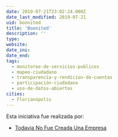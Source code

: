 ```yaml
---
date: 2019-07-21T23:02:24.000Z
date_last_modified: 2019-07-21
uid: boonited
title: 'Boonited'
description: ''
type: 
website: 
date_ini: 
date_end: 
tags:
  - monitoreo-de-servicios-publicos
  - mapeo-ciudadano
  - transparencia-y-rendicion-de-cuentas
  - participación-ciudadana
  - uso-de-datos-abiertos
cities: 
  - Florianópolis
---
```


Esta iniciativa fue realizada por:

- [Todavia No Fue Creada Una Empresa](/organizaciones/todavia-no-fue-creada-una-empresa)
